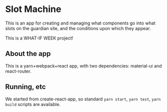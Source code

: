 # Slot Machine

This is an app for creating and managing what components go into what slots on the guardian site, and
the conditions upon which they appear.

This is a WHAT-IF WEEK project!

## About the app

This is a yarn+webpack+react app, with two dependencies: material-ui and react-router.
    
## Running, etc

We started from create-react-app, so standard ```yarn start```,  ```yarn test```, ```yarn build``` scripts are available.